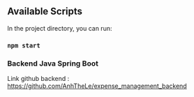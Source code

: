 
## Available Scripts

In the project directory, you can run:

### `npm start`


### Backend Java Spring Boot
Link github backend : https://github.com/AnhTheLe/expense_management_backend